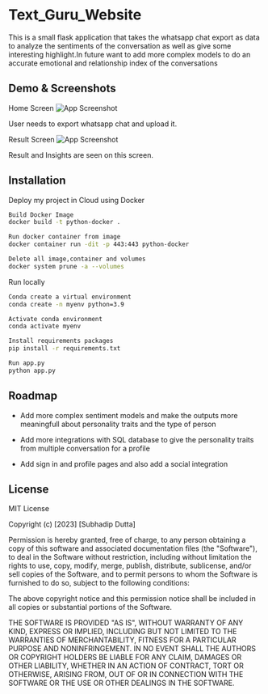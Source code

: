 
# Text_Guru_Website

This is a small flask application that takes the whatsapp chat export as data to analyze the sentiments of the conversation as well as give some interesting highlight.In future want to add more complex models to do an accurate emotional and relationship index of the conversations


## Demo & Screenshots

Home Screen
![App Screenshot](https://i.imgur.com/v7fj3WK.png)

User needs to export whatsapp chat and upload it.

Result Screen
![App Screenshot](https://i.imgur.com/6zZ2RDp.png)

Result and Insights are seen on this screen.



## Installation

Deploy my project in Cloud using Docker

```bash
Build Docker Image
docker build -t python-docker . 

Run docker container from image
docker container run -dit -p 443:443 python-docker

Delete all image,container and volumes
docker system prune -a --volumes
```

Run locally

```bash
Conda create a virtual environment
conda create -n myenv python=3.9

Activate conda environment
conda activate myenv

Install requirements packages
pip install -r requirements.txt 

Run app.py
python app.py
```

## Roadmap

- Add more complex sentiment models and make the outputs more meaningfull about personality traits and the type of person

- Add more integrations with SQL database to give the personality traits from multiple conversation for a profile

- Add sign in and profile pages and also add a social integration


## License

MIT License

Copyright (c) [2023] [Subhadip Dutta]

Permission is hereby granted, free of charge, to any person obtaining a copy
of this software and associated documentation files (the "Software"), to deal
in the Software without restriction, including without limitation the rights
to use, copy, modify, merge, publish, distribute, sublicense, and/or sell
copies of the Software, and to permit persons to whom the Software is
furnished to do so, subject to the following conditions:

The above copyright notice and this permission notice shall be included in all
copies or substantial portions of the Software.

THE SOFTWARE IS PROVIDED "AS IS", WITHOUT WARRANTY OF ANY KIND, EXPRESS OR
IMPLIED, INCLUDING BUT NOT LIMITED TO THE WARRANTIES OF MERCHANTABILITY,
FITNESS FOR A PARTICULAR PURPOSE AND NONINFRINGEMENT. IN NO EVENT SHALL THE
AUTHORS OR COPYRIGHT HOLDERS BE LIABLE FOR ANY CLAIM, DAMAGES OR OTHER
LIABILITY, WHETHER IN AN ACTION OF CONTRACT, TORT OR OTHERWISE, ARISING FROM,
OUT OF OR IN CONNECTION WITH THE SOFTWARE OR THE USE OR OTHER DEALINGS IN THE
SOFTWARE.